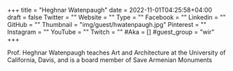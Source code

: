 +++
title = "Heghnar Watenpaugh"
date = 2022-11-01T04:25:58+04:00
draft = false
Twitter = ""
Website = ""
Type = ""
Facebook = ""
Linkedin = ""
GitHub = ""
Thumbnail = "img/guest/hwatenpaugh.jpg"
Pinterest = ""
Instagram = ""
YouTube = ""
Twitch = ""
#Aka = []
#guest_group = "wir"
+++

Prof. Heghnar Watenpaugh teaches Art and Architecture at the University of California, Davis, and is a board member of Save Armenian Monuments
